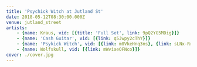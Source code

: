 ```yaml
---
title: 'Psychick Witch at Jutland St'
date: 2018-05-12T08:30:00.000Z
venue: jutland_street
artists:
    - {name: Kraus, vid: [{title: 'Full Set', link: 9pQ2YG5MDig}]}
    - {name: 'Cash Guitar', vid: [{link: q5Jwpy2cThY}]}
    - {name: 'Psykick Witch', vid: [{link: m0VkeHnq3ns}, {link: sLNx-RrqQxc}]}
    - {name: Wolfskull, vid: [{link: mWviaeOFNco}]}
cover: ./cover.jpg
---
```

